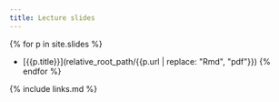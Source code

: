 ```yaml
---
title: Lecture slides
---
```


<!-- {{ site.slides}} -->

{% for p in site.slides %}
- [{{p.title}}](relative_root_path/{{p.url | replace: "Rmd", "pdf"}})
{% endfor %}


{% include links.md %}
